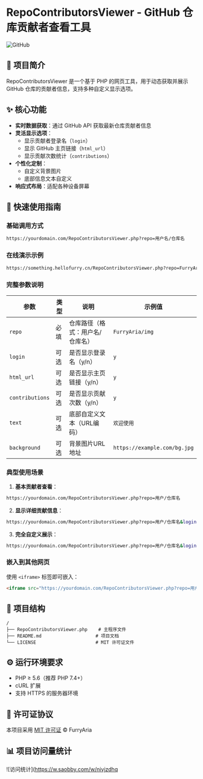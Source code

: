 # RepoContributorsViewer - GitHub 仓库贡献者查看工具

![GitHub](https://img.shields.io/badge/license-MIT-blue)

## 📖 项目简介

RepoContributorsViewer 是一个基于 PHP 的网页工具，用于动态获取并展示 GitHub 仓库的贡献者信息，支持多种自定义显示选项。

## ✨ 核心功能

- **实时数据获取**：通过 GitHub API 获取最新仓库贡献者信息
- **灵活显示选项**：
  - 显示贡献者登录名（`login`）
  - 显示 GitHub 主页链接（`html_url`）
  - 显示贡献次数统计（`contributions`）
- **个性化定制**：
  - 自定义背景图片
  - 底部信息文本自定义
- **响应式布局**：适配各种设备屏幕

## 🚀 快速使用指南

### 基础调用方式
```bash
https://yourdomain.com/RepoContributorsViewer.php?repo=用户名/仓库名
```

### 在线演示示例
```bash
https://something.hellofurry.cn/RepoContributorsViewer.php?repo=FurryAria/RepoContributorsViewer&login=y&html_url=y&contributions=y&text=RepoContributorsViewer%20-%20%E4%BB%93%E5%BA%93%E8%B4%A1%E7%8C%AE%E8%80%85%E6%9F%A5%E7%9C%8B%E5%B7%A5%E5%85%B7
```

### 完整参数说明

| 参数 | 类型 | 说明 | 示例值 |
|------|------|------|------|
| `repo` | 必填 | 仓库路径（格式：用户名/仓库名） | `FurryAria/img` |
| `login` | 可选 | 是否显示登录名（y/n） | `y` |
| `html_url` | 可选 | 是否显示主页链接（y/n） | `y` |
| `contributions` | 可选 | 是否显示贡献次数（y/n） | `y` |
| `text` | 可选 | 底部自定义文本（URL编码） | `欢迎使用` |
| `background` | 可选 | 背景图片URL地址 | `https://example.com/bg.jpg` |

### 典型使用场景

1. **基本贡献者查看**：
```bash
https://yourdomain.com/RepoContributorsViewer.php?repo=用户/仓库名
```

2. **显示详细贡献信息**：
```bash
https://yourdomain.com/RepoContributorsViewer.php?repo=用户/仓库名&login=y&contributions=y
```

3. **完全自定义展示**：
```bash
https://yourdomain.com/RepoContributorsViewer.php?repo=用户/仓库名&login=y&html_url=y&contributions=y&text=自定义文本&background=https://example.com/bg.jpg
```

### 嵌入到其他网页

使用 `<iframe>` 标签即可嵌入：
```html
<iframe src="https://yourdomain.com/RepoContributorsViewer.php?repo=用户/仓库名" width="100%" height="500px"></iframe>
```

## 📂 项目结构

```
/
├── RepoContributorsViewer.php    # 主程序文件
├── README.md                    # 项目文档
└── LICENSE                      # MIT 许可证文件
```

## ⚙️ 运行环境要求

- PHP ≥ 5.6（推荐 PHP 7.4+）
- cURL 扩展
- 支持 HTTPS 的服务器环境

## 📜 许可证协议

本项目采用 [MIT 许可证](LICENSE) © FurryAria

## 📊 项目访问量统计

![访问统计](https://w.saobby.com/w/nivjzdhq

